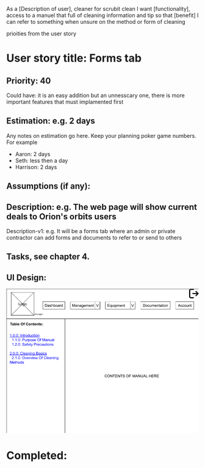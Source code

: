 As a [Description of user], cleaner for scrubit clean
I want [functionality], access to a manuel that full of cleaning information and tip
so that [benefit] I can refer to something when unsure on the method or form of cleaning 

prioities from the user story



# User story title: Forms tab

## Priority: 40 
Could have:
it is an easy addition but an unnesscary one, there is more important features that must implamented first

## Estimation: e.g. 2 days
Any notes on estimation go here. Keep your planning poker game numbers. For example
* Aaron: 2 days
* Seth: less then a day 
* Harrison: 2 days 


## Assumptions (if any):

## Description: e.g. The web page will show current deals to Orion's orbits users

Description-v1: e.g. It will be a forms tab where an admin or private contractor can add forms and documents to refer to or send to others

## Tasks, see chapter 4.


## UI Design:
![User Story 2 Wireframe](user_story_wireframes/User_Story_2_Wireframe.png)



# Completed:


